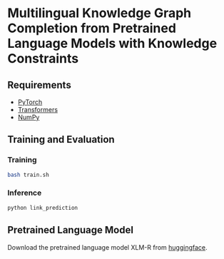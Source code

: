 # Multilingual Knowledge Graph Completion from Pretrained Language Models with Knowledge Constraints



## Requirements
* [PyTorch](http://pytorch.org/)
* [Transformers](https://github.com/huggingface/transformers)
* [NumPy](https://numpy.org/)


## Training and Evaluation

### Training 
```bash
bash train.sh
```

### Inference
```bash
python link_prediction
```

## Pretrained Language Model
Download the pretrained language model XLM-R from [huggingface](https://huggingface.co/xlm-roberta-base).
